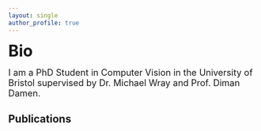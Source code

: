```yaml
---
layout: single
author_profile: true
---
```

<font size="6"><b>Bio</b></font>

<p><font size="4">I am a PhD Student in Computer Vision in the University of Bristol supervised by Dr. Michael Wray and Prof. Diman Damen.</font></p> 


## Publications
